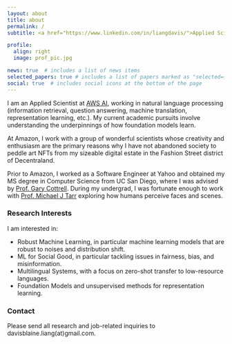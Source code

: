```yaml
---
layout: about
title: about
permalink: /
subtitle: <a href="https://www.linkedin.com/in/liangdavis/">Applied Scientist at Amazon AI</a>

profile:
  align: right
  image: prof_pic.jpg

news: true  # includes a list of news items
selected_papers: true # includes a list of papers marked as "selected={true}"
social: true  # includes social icons at the bottom of the page
---
```


I am an Applied Scientist at [AWS AI](https://amazon.jobs/en/internal/teams/amazonai), working in natural language processing (information retrieval, question answering, machine translation, representation learning, etc.). My current academic pursuits involve understanding the underpinnings of how foundation models learn. 

At Amazon, I work with a group of wonderful scientists whose creativity and enthusiasm are the primary reasons why I have not abandoned society to peddle art NFTs from my sizeable digital estate in the Fashion Street district of Decentraland.

Prior to Amazon, I worked as a Software Engineer at Yahoo and obtained my MS degree in Computer Science from UC San Diego, where I was advised by [Prof. Gary Cottrell](https://cseweb.ucsd.edu/~gary/). During my undergrad, I was fortunate enough to work with [Prof. Michael J Tarr](https://www.cmu.edu/dietrich/psychology/people/core-training-faculty/tarr-michael.html) exploring how humans perceive faces and scenes.

### Research Interests
I am interested in:
* Robust Machine Learning, in particular machine learning models that are robust to noises and distribution shift.
* ML for Social Good, in particular tackling issues in fairness, bias, and misinformation.
* Multilingual Systems, with a focus on zero-shot transfer to low-resource languages.
* Foundation Models and unsupervised methods for representation learning.

### Contact
Please send all research and job-related inquiries to davisblaine.liang(at)gmail.com. 
